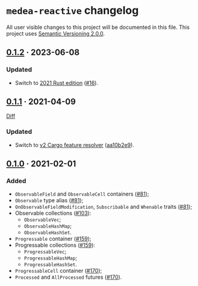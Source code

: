 `medea-reactive` changelog
==========================

All user visible changes to this project will be documented in this file. This project uses [Semantic Versioning 2.0.0].




## [0.1.2] · 2023-06-08
[0.1.2]: /../../tree/medea-macro-0.1.2/crates/medea-macro

### Updated

- Switch to [2021 Rust edition][012-1] ([#16]).

[#16]: /../../pull/16
[012-1]: https://doc.rust-lang.org/edition-guide/rust-2021/index.html




## [0.1.1] · 2021-04-09
[0.1.1]: https://github.com/instrumentisto/medea/tree/medea-reactive-0.1.1/crates/medea-reactive

[Diff](https://github.com/instrumentisto/medea/compare/medea-reactive-0.1.0...medea-reactive-0.1.1)

### Updated

- Switch to [v2 Cargo feature resolver][011-1] ([aa10b2e9]).

[aa10b2e9]: https://github.com/instrumentisto/medea/commit/aa10b2e9fc151465f77dc37d7f11f7cf654dbe6f
[011-1]: https://doc.rust-lang.org/cargo/reference/features.html#feature-resolver-version-2




## [0.1.0] · 2021-02-01
[0.1.0]: https://github.com/instrumentisto/medea/tree/medea-reactive-0.1.0/crates/medea-reactive

### Added

- `ObservableField` and `ObservableCell` containers ([#81]);
- `Observable` type alias ([#81]);
- `OnObservableFieldModification`, `Subscribable` and `Whenable` traits ([#81]);
- Observable collections ([#103]):
    - `ObservableVec`;
    - `ObservableHashMap`;
    - `ObservableHashSet`.
- `Progressable` container ([#159]);
- Progressable collections ([#159]):
    - `ProgressableVec`;
    - `ProgressableHashMap`;
    - `ProgressableHashSet`.
- `ProgressableCell` container ([#170]);
- `Processed` and `AllProcessed` futures ([#170]).

[#81]: https://github.com/instrumentisto/medea/pull/81
[#103]: https://github.com/instrumentisto/medea/pull/103
[#159]: https://github.com/instrumentisto/medea/pull/159
[#170]: https://github.com/instrumentisto/medea/pull/170





[Semantic Versioning 2.0.0]: https://semver.org
